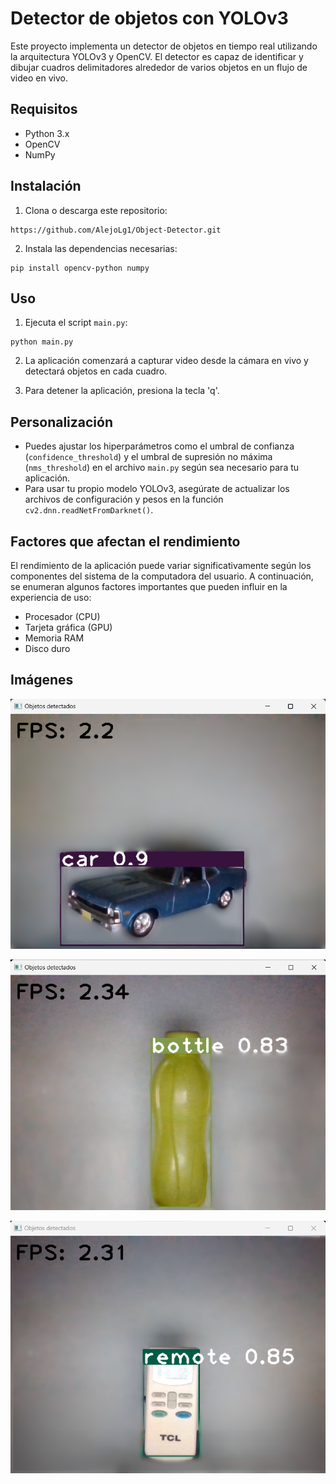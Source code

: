 # Detector de objetos con YOLOv3

Este proyecto implementa un detector de objetos en tiempo real utilizando la arquitectura YOLOv3 y OpenCV. El detector es capaz de identificar y dibujar cuadros delimitadores alrededor de varios objetos en un flujo de video en vivo.

## Requisitos

- Python 3.x
- OpenCV
- NumPy

## Instalación

1. Clona o descarga este repositorio:

~~~
https://github.com/AlejoLg1/Object-Detector.git
~~~


2. Instala las dependencias necesarias:

~~~
pip install opencv-python numpy
~~~


## Uso

1. Ejecuta el script `main.py`:

~~~
python main.py
~~~


2. La aplicación comenzará a capturar video desde la cámara en vivo y detectará objetos en cada cuadro.

3. Para detener la aplicación, presiona la tecla 'q'.

## Personalización

- Puedes ajustar los hiperparámetros como el umbral de confianza (`confidence_threshold`) y el umbral de supresión no máxima (`nms_threshold`) en el archivo `main.py` según sea necesario para tu aplicación.
- Para usar tu propio modelo YOLOv3, asegúrate de actualizar los archivos de configuración y pesos en la función `cv2.dnn.readNetFromDarknet()`.

## Factores que afectan el rendimiento

El rendimiento de la aplicación puede variar significativamente según los componentes del sistema de la computadora del usuario. A continuación, se enumeran algunos factores importantes que pueden influir en la experiencia de uso:

- Procesador (CPU)
- Tarjeta gráfica (GPU)
- Memoria RAM
- Disco duro

## Imágenes

![Car](images/car.png)

![Botle](images/bottle.png)

![Remote](images/remote.png)


